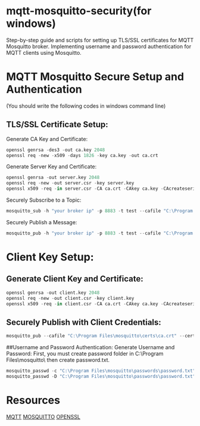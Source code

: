 # mqtt-mosquitto-security(for windows)
Step-by-step guide and scripts for setting up TLS/SSL certificates for MQTT Mosquitto broker. Implementing username and password authentication for MQTT clients using Mosquitto.
# MQTT Mosquitto Secure Setup and Authentication
(You should write the following codes in windows command line)
## TLS/SSL Certificate Setup:
Generate CA Key and Certificate:
```python
openssl genrsa -des3 -out ca.key 2048
openssl req -new -x509 -days 1826 -key ca.key -out ca.crt
```
Generate Server Key and Certificate:
```python
openssl genrsa -out server.key 2048
openssl req -new -out server.csr -key server.key
openssl x509 -req -in server.csr -CA ca.crt -CAkey ca.key -CAcreateserial -out server.crt -days 360
```
Securely Subscribe to a Topic:
```python
mosquitto_sub -h "your broker ip" -p 8883 -t test --cafile "C:\Program Files\mosquitto\certs\ca.crt" --tls-version tlsv1.2
```
Securely Publish a Message:
```python
mosquitto_pub -h "your broker ip" -p 8883 -t test --cafile "C:\Program Files\mosquitto\certs\ca.crt" --tls-version tlsv1.2 -d
```
# Client Key Setup:
## Generate Client Key and Certificate:
```python
openssl genrsa -out client.key 2048
openssl req -new -out client.csr -key client.key
openssl x509 -req -in client.csr -CA ca.crt -CAkey ca.key -CAcreateserial -out client.crt -days 360
```
## Securely Publish with Client Credentials:
```python
mosquitto_pub --cafile "C:\Program Files\mosquitto\certs\ca.crt" --cert "C:\Program Files\mosquitto\certs\client.crt" --key "C:\Program Files\mosquitto\certs\client.key" -d -h fekef -p 8883 -t test -m "hello world"
```
##Username and Password Authentication:
Generate Username and Password:
First, you must create password folder in C:\Program Files\mosquitto\ then create password.txt.
```python
mosquitto_passwd -c "C:\Program Files\mosquitto\passwords\password.txt" root #Root is the name of user you can do what you want
mosquitto_passwd -D "C:\Program Files\mosquitto\passwords\password.txt" root #To delete a user
```
# Resources
[MQTT](https://mqtt.org)
[MOSQUITTO](https://mosquitto.org)
[OPENSSL](https://pypi.org/project/pyOpenSSL/)
